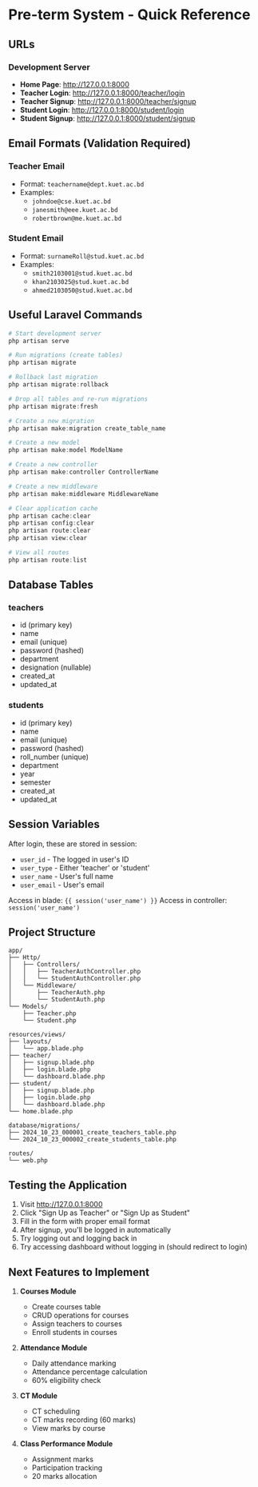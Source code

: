 # Pre-term System - Quick Reference

## URLs

### Development Server
- **Home Page**: http://127.0.0.1:8000
- **Teacher Login**: http://127.0.0.1:8000/teacher/login
- **Teacher Signup**: http://127.0.0.1:8000/teacher/signup
- **Student Login**: http://127.0.0.1:8000/student/login
- **Student Signup**: http://127.0.0.1:8000/student/signup

## Email Formats (Validation Required)

### Teacher Email
- Format: `teachername@dept.kuet.ac.bd`
- Examples:
  - `johndoe@cse.kuet.ac.bd`
  - `janesmith@eee.kuet.ac.bd`
  - `robertbrown@me.kuet.ac.bd`

### Student Email
- Format: `surnameRoll@stud.kuet.ac.bd`
- Examples:
  - `smith2103001@stud.kuet.ac.bd`
  - `khan2103025@stud.kuet.ac.bd`
  - `ahmed2103050@stud.kuet.ac.bd`

## Useful Laravel Commands

```powershell
# Start development server
php artisan serve

# Run migrations (create tables)
php artisan migrate

# Rollback last migration
php artisan migrate:rollback

# Drop all tables and re-run migrations
php artisan migrate:fresh

# Create a new migration
php artisan make:migration create_table_name

# Create a new model
php artisan make:model ModelName

# Create a new controller
php artisan make:controller ControllerName

# Create a new middleware
php artisan make:middleware MiddlewareName

# Clear application cache
php artisan cache:clear
php artisan config:clear
php artisan route:clear
php artisan view:clear

# View all routes
php artisan route:list
```

## Database Tables

### teachers
- id (primary key)
- name
- email (unique)
- password (hashed)
- department
- designation (nullable)
- created_at
- updated_at

### students
- id (primary key)
- name
- email (unique)
- password (hashed)
- roll_number (unique)
- department
- year
- semester
- created_at
- updated_at

## Session Variables

After login, these are stored in session:
- `user_id` - The logged in user's ID
- `user_type` - Either 'teacher' or 'student'
- `user_name` - User's full name
- `user_email` - User's email

Access in blade: `{{ session('user_name') }}`
Access in controller: `session('user_name')`

## Project Structure

```
app/
├── Http/
│   ├── Controllers/
│   │   ├── TeacherAuthController.php
│   │   └── StudentAuthController.php
│   └── Middleware/
│       ├── TeacherAuth.php
│       └── StudentAuth.php
└── Models/
    ├── Teacher.php
    └── Student.php

resources/views/
├── layouts/
│   └── app.blade.php
├── teacher/
│   ├── signup.blade.php
│   ├── login.blade.php
│   └── dashboard.blade.php
├── student/
│   ├── signup.blade.php
│   ├── login.blade.php
│   └── dashboard.blade.php
└── home.blade.php

database/migrations/
├── 2024_10_23_000001_create_teachers_table.php
└── 2024_10_23_000002_create_students_table.php

routes/
└── web.php
```

## Testing the Application

1. Visit http://127.0.0.1:8000
2. Click "Sign Up as Teacher" or "Sign Up as Student"
3. Fill in the form with proper email format
4. After signup, you'll be logged in automatically
5. Try logging out and logging back in
6. Try accessing dashboard without logging in (should redirect to login)

## Next Features to Implement

1. **Courses Module**
   - Create courses table
   - CRUD operations for courses
   - Assign teachers to courses
   - Enroll students in courses

2. **Attendance Module**
   - Daily attendance marking
   - Attendance percentage calculation
   - 60% eligibility check

3. **CT Module**
   - CT scheduling
   - CT marks recording (60 marks)
   - View marks by course

4. **Class Performance Module**
   - Assignment marks
   - Participation tracking
   - 20 marks allocation
